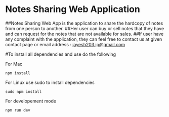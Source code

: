 # Notes Sharing Web Application

##Notes Sharing Web App is the application to share the hardcopy of notes from one person to another.
##Her user can buy or sell notes that they have and can request for the notes that are not available for sales.
##If user have any complaint with the application, they can feel free to contact us at given contact page or email address : jayesh203.jp@gmail.com 

#To install all dependencies and use do the following

For Mac
```
npm install
```
For Linux use sudo to install dependencies
```
sudo npm install
```

For developement mode
```
npm run dev 
```
